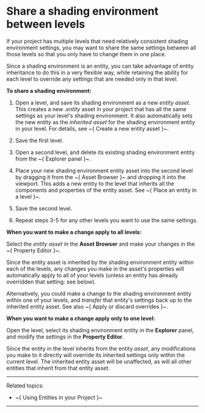 # Share a shading environment between levels

If your project has multiple levels that need relatively consistent shading environment settings, you may want to share the same settings between all those levels so that you only have to change them in one place.

Since a shading environment is an entity, you can take advantage of entity inheritance to do this in a very flexible way, while retaining the ability for each level to override any settings that are needed only in that level.

**To share a shading environment:**

1.	Open a level, and save its shading environment as a new *entity asset*. This creates a new *.entity* asset in your project that has all the same settings as your level's shading environment. It also automatically sets the new entity as the *inherited asset* for the shading environment entity in your level. For details, see ~{ Create a new entity asset }~.

1.	Save the first level.

1.	Open a second level, and delete its existing shading environment entity from the ~{ Explorer panel }~.

1.	Place your new shading environment entity asset into the second level by dragging it from the ~{ Asset Browser }~ and dropping it into the viewport. This adds a new entity to the level that inherits all the components and properties of the entity asset. See ~{ Place an entity in a level }~.

1.	Save the second level.

1.	Repeat steps 3-5 for any other levels you want to use the same settings.

**When you want to make a change apply to all levels:**

Select the *entity asset* in the **Asset Browser** and make your changes in the ~{ Property Editor }~.

Since the entity asset is inherited by the shading environment entity within each of the levels, any changes you make in the asset's properties will automatically apply to all of your levels (unless an entity has already overridden that setting: see below).

Alternatively, you could make a change to the shading environment entity within one of your levels, and *transfer* that entity's settings back up to the inherited entity asset. See also ~{ Apply or discard overrides }~.

**When you want to make a change apply only to one level:**

Open the level, select its shading environment entity in the **Explorer** panel, and modify the settings in the **Property Editor**.

Since the entity in the level inherits from the entity *asset*, any modifications you make to it directly will override its inherited settings only within the current level. The inherited entity asset will be unaffected, as will all other entities that inherit from that entity asset.

---
Related topics:
-	~{ Using Entities in your Project }~
---
